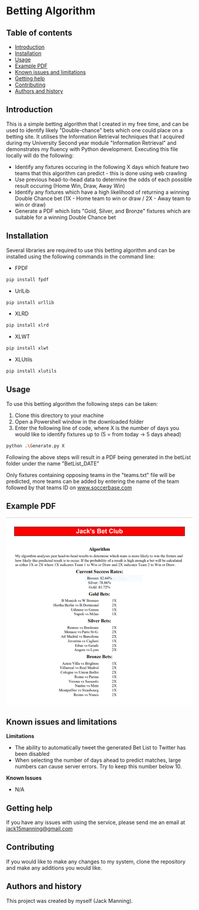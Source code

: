 # Betting Algorithm

Table of contents
-----------------

* [Introduction](#introduction)
* [Installation](#installation)
* [Usage](#usage)
* [Example PDF](#example)
* [Known issues and limitations](#known-issues-and-limitations)
* [Getting help](#getting-help)
* [Contributing](#contributing)
* [Authors and history](#authors-and-history)


Introduction
------------

This is a simple betting algorithm that I created in my free time, and can be used to identify likely "Double-chance" bets which one could place on a betting site. It utilises the Information Retrieval techniques that I acquired during my University Second year module "Information Retrieval" and demonstrates my fluency with Python development. Executing this file locally will do the following:
* Identify any fixtures occuring in the following X days which feature two teams that this algorithm can predict - this is done using web crawling
* Use previous head-to-head data to determine the odds of each possible result occuring (Home Win, Draw, Away Win)
* Identify any fixtures which have a high likelihood of returning a winning Double Chance bet (1X - Home team to win or draw / 2X - Away team to win or draw)
* Generate a PDF which lists "Gold, Silver, and Bronze" fixtures which are suitable for a winning Double Chance bet


Installation
------------

Several libraries are required to use this betting algorithm and can be installed using the following commands in the command line:
* FPDF
```bash
pip install fpdf
```
* UrlLib
```bash
pip install urllib
```
* XLRD
```bash
pip install xlrd
```
* XLWT
```bash
pip install xlwt
```
* XLUtils
```bash
pip install xlutils
```

Usage
-----

To use this betting algorithm the following steps can be taken:
1. Clone this directory to your machine
2. Open a Powershell window in the downloaded folder
3. Enter the following line of code, where X is the number of days you would like to identify fixtures up to (5 = from today -> 5 days ahead)
```bash
python .\Generate.py X
```

Following the above steps will result in a PDF being generated in the betList folder under the name "BetList_DATE"

Only fixtures containing opposing teams in the "teams.txt" file will be predicted, more teams can be added by entering the name of the team followed by that teams ID on www.soccerbase.com

Example PDF
----------------------------

![Example PDF](/images/2020-11-16_BetList.PNG)

Known issues and limitations
----------------------------

**Limitations**
* The ability to automatically tweet the generated Bet List to Twitter has been disabled
* When selecting the number of days ahead to predict matches, large numbers can cause server errors. Try to keep this number below 10.


**Known Issues**
* N/A


Getting help
------------

If you have any issues with using the service, please send me an email at jack15manning@gmail.com

Contributing
------------

If you would like to make any changes to my system, clone the repository and make any additions you would like. 

Authors and history
---------------------------

This project was created by myself (Jack Manning).
